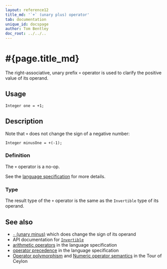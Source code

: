 ```yaml
---
layout: reference12
title_md: '`+` (unary plus) operator'
tab: documentation
unique_id: docspage
author: Tom Bentley
doc_root: ../../..
---
```


# #{page.title_md}

The right-associative, unary prefix `+` operator is used to clarify the positive value 
of its operand.

## Usage 

<!-- try: -->
    Integer one = +1;

## Description

Note that `+` does not change the sign of a negative number:

<!-- try: -->
    Integer minusOne = +(-1);

### Definition 

The `+` operator is a no-op.

See the [language specification](#{site.urls.spec_current}#arithmetic) for more details.

### Type

The result type of the `+` operator is the same as the `Invertible` type of its operand.

## See also

* [`-` (unary minus)](../unary_minus) which does change the sign of its operand
* API documentation for [`Invertible`](#{site.urls.apidoc_1_2}/Invertible.type.html)
* [arithmetic operators](#{site.urls.spec_current}#arithmetic) in the 
  language specification
* [operator precedence](#{site.urls.spec_current}#operatorprecedence) in the 
  language specification
* [Operator polymorphism](#{page.doc_root}/tour/language-module/#operator_polymorphism) 
  and 
  [Numeric operator semantics](#{page.doc_root}/tour/language-module/#numeric_operator_semantics) 
  in the Tour of Ceylon

